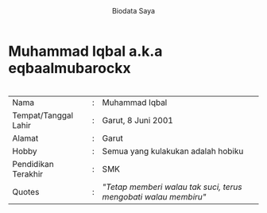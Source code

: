 <!DOCTYPE html>
<html>
  <head>
    <meta charset="UTF-8">
    <meta name="viewport" content="width=device-width, initial-scale=1.0">
  </head>
  <body>
    <header>
      Biodata Saya
    </header>
   <h1>Muhammad Iqbal a.k.a eqbaalmubarockx<h1>
    <table>
      <tr>
        <td>Nama</td>
        <td>:</td>
        <td>Muhammad Iqbal</td>
      </tr>
      <tr>
        <td>Tempat/Tanggal Lahir</td>
        <td>:</td>
        <td>Garut, 8 Juni 2001</td>
      </tr>
      <tr>
        <td>Alamat</td>
        <td>:</td>
        <td>Garut</td>
      </tr>
      <tr>
        <td>Hobby</td>
        <td>:</td>
        <td>Semua yang kulakukan adalah hobiku</td>
      </tr>
      <tr>
        <td>Pendidikan Terakhir</td>
        <td>:</td>
        <td>SMK</td>
      </tr>
      <tr>
        <td>Quotes</td>
        <td>:</td>
        <td><i>"Tetap memberi walau tak suci, terus mengobati walau membiru"</i></td>
      </tr>
    </table>
  </body>
</html>
